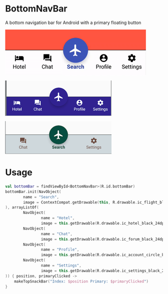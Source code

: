 # BottomNavBar

A bottom navigation bar for Android with a primary floating button

![](./docs/bar.gif)

![Option 1](./docs/option_1.png)

![Option 2](./docs/option_2.png)

# Usage

```kotlin
val bottomBar = findViewById<BottomNavBar>(R.id.bottomBar)
bottomBar.init(NavObject(
        name = "Search",
        image = ContextCompat.getDrawable(this, R.drawable.ic_flight_black_24dp)
), arrayListOf(
        NavObject(
                name = "Hotel",
                image = this.getDrawable(R.drawable.ic_hotel_black_24dp)),
        NavObject(
                name = "Chat",
                image = this.getDrawable(R.drawable.ic_forum_black_24dp)),
        NavObject(
                name = "Profile",
                image = this.getDrawable(R.drawable.ic_account_circle_black_24dp)),
        NavObject(
                name = "Settings",
                image = this.getDrawable(R.drawable.ic_settings_black_24dp))
)) { position, primaryClicked ->
    makeTopSnackBar("Index: $position Primary: $primaryClicked")
}
```